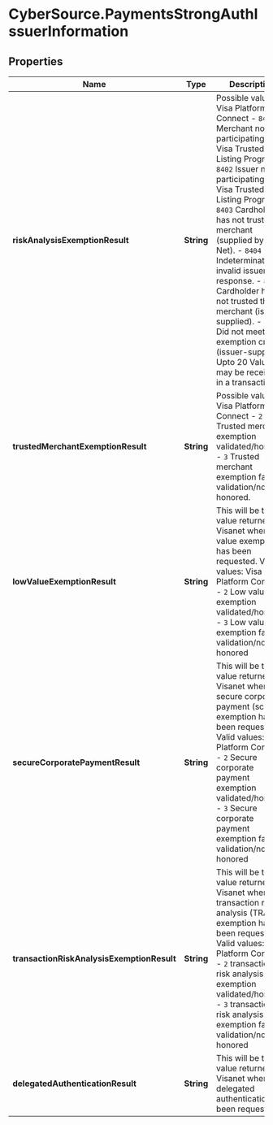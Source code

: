 # CyberSource.PaymentsStrongAuthIssuerInformation

## Properties
Name | Type | Description | Notes
------------ | ------------- | ------------- | -------------
**riskAnalysisExemptionResult** | **String** | Possible values: Visa Platform Connect - `8401` Merchant not participating in Visa Trusted Listing Program. - `8402` Issuer not participating in Visa Trusted Listing Program. - `8403` Cardholder has not trusted the merchant (supplied by Visa Net). - `8404` Indeterminate or invalid issuer response. - `8473` Cardholder has not trusted the merchant (issuer-supplied). - `8474` Did not meet the exemption criteria (issuer-supplied).  Upto 20 Values may be received in a transaction.  | [optional] 
**trustedMerchantExemptionResult** | **String** | Possible values: Visa Platform Connect - `2` Trusted merchant exemption validated/honored. - `3` Trusted merchant exemption failed validation/not honored.  | [optional] 
**lowValueExemptionResult** | **String** | This will be the value returned by Visanet when low value exemption has been requested.  Valid values: Visa Platform Connect - `2` Low value exemption validated/honored - `3` Low value exemption failed validation/not honored  | [optional] 
**secureCorporatePaymentResult** | **String** | This will be the value returned by Visanet when secure corporate payment (scp) exemption has been requested.  Valid values: Visa Platform Connect - `2` Secure corporate payment exemption validated/honored - `3` Secure corporate payment exemption failed validation/not honored  | [optional] 
**transactionRiskAnalysisExemptionResult** | **String** | This will be the value returned by Visanet when transaction risk analysis (TRA) exemption has been requested.    Valid values: Visa Platform Connect   - `2` transaction risk analysis (TRA) exemption validated/honored   - `3` transaction risk analysis (TRA) exemption failed validation/not honored  | [optional] 
**delegatedAuthenticationResult** | **String** | This will be the value returned by Visanet when delegated authentication has been requested.  | [optional] 


